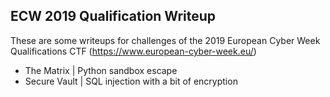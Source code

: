 ## ECW 2019 Qualification Writeup

These are some writeups for challenges of the 2019 European Cyber Week Qualifications CTF (https://www.european-cyber-week.eu/)<br />
* The Matrix | Python sandbox escape
* Secure Vault | SQL injection with a bit of encryption